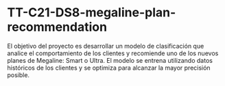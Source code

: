 # TT-C21-DS8-megaline-plan-recommendation
El objetivo del proyecto es desarrollar un modelo de clasificación que analice el comportamiento de los clientes y recomiende uno de los nuevos planes de Megaline: Smart o Ultra. El modelo se entrena utilizando datos históricos de los clientes y se optimiza para alcanzar la mayor precisión posible.
